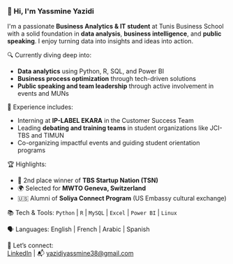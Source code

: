 ### 👋 Hi, I'm Yassmine Yazidi

I'm a passionate **Business Analytics & IT student** at Tunis Business School with a solid foundation in **data analysis**, **business intelligence**, and **public speaking**. I enjoy turning data into insights and ideas into action.

🔍 Currently diving deep into:
- **Data analytics** using Python, R, SQL, and Power BI  
- **Business process optimization** through tech-driven solutions  
- **Public speaking and team leadership** through active involvement in events and MUNs  

💼 Experience includes:
- Interning at **IP-LABEL EKARA** in the Customer Success Team  
- Leading **debating and training teams** in student organizations like JCI-TBS and TIMUN  
- Co-organizing impactful events and guiding student orientation programs  

🏆 Highlights:
- 🥈 2nd place winner of **TBS Startup Nation (TSN)**  
- 🌍 Selected for **MWTO Geneva, Switzerland**  
- 🇺🇸 Alumni of **Soliya Connect Program** (US Embassy cultural exchange)  

📚 Tech & Tools:
`Python` | `R` | `MySQL` | `Excel` | `Power BI` | `Linux`

🗣️ Languages:
English | French | Arabic | Spanish  

🔗 Let’s connect:  
[LinkedIn](https://www.linkedin.com/in/yassmine-yazidi-tbs-student) | 📬 yazidiyassmine38@gmail.com

